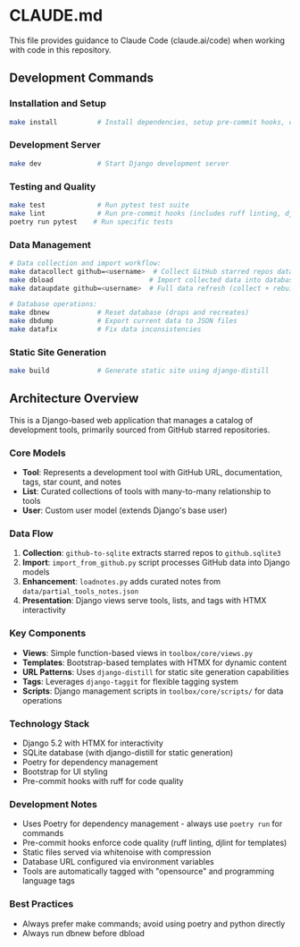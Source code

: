# CLAUDE.md

This file provides guidance to Claude Code (claude.ai/code) when working with code in this repository.

## Development Commands

### Installation and Setup
```bash
make install          # Install dependencies, setup pre-commit hooks, copy env file, run migrations
```

### Development Server
```bash
make dev              # Start Django development server
```

### Testing and Quality
```bash
make test             # Run pytest test suite
make lint             # Run pre-commit hooks (includes ruff linting, djlint, and other checks)
poetry run pytest    # Run specific tests
```

### Data Management
```bash
# Data collection and import workflow:
make datacollect github=<username>  # Collect GitHub starred repos data
make dbload                        # Import collected data into database
make dataupdate github=<username>  # Full data refresh (collect + rebuild DB + load)

# Database operations:
make dbnew            # Reset database (drops and recreates)
make dbdump           # Export current data to JSON files
make datafix          # Fix data inconsistencies
```

### Static Site Generation
```bash
make build            # Generate static site using django-distill
```

## Architecture Overview

This is a Django-based web application that manages a catalog of development tools, primarily sourced from GitHub starred repositories.

### Core Models
- **Tool**: Represents a development tool with GitHub URL, documentation, tags, star count, and notes
- **List**: Curated collections of tools with many-to-many relationship to tools
- **User**: Custom user model (extends Django's base user)

### Data Flow
1. **Collection**: `github-to-sqlite` extracts starred repos to `github.sqlite3`
2. **Import**: `import_from_github.py` script processes GitHub data into Django models
3. **Enhancement**: `loadnotes.py` adds curated notes from `data/partial_tools_notes.json`
4. **Presentation**: Django views serve tools, lists, and tags with HTMX interactivity

### Key Components
- **Views**: Simple function-based views in `toolbox/core/views.py`
- **Templates**: Bootstrap-based templates with HTMX for dynamic content
- **URL Patterns**: Uses `django-distill` for static site generation capabilities
- **Tags**: Leverages `django-taggit` for flexible tagging system
- **Scripts**: Django management scripts in `toolbox/core/scripts/` for data operations

### Technology Stack
- Django 5.2 with HTMX for interactivity
- SQLite database (with django-distill for static generation)
- Poetry for dependency management
- Bootstrap for UI styling
- Pre-commit hooks with ruff for code quality

### Development Notes
- Uses Poetry for dependency management - always use `poetry run` for commands
- Pre-commit hooks enforce code quality (ruff linting, djlint for templates)
- Static files served via whitenoise with compression
- Database URL configured via environment variables
- Tools are automatically tagged with "opensource" and programming language tags

### Best Practices
- Always prefer make commands; avoid using poetry and python directly
- Always run dbnew before dbload
